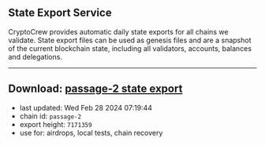 ## State Export Service
CryptoCrew provides automatic daily state exports for all chains we validate. State export files can be used as genesis files and are a snapshot of the current blockchain state, including all validators, accounts, balances and delegations.

---
**Download: [passage-2 state export](https://dl-eu2.ccvalidators.com/SERVICE/passage/passage-2_export_7171359.json)**
---

- last updated: Wed Feb 28 2024 07:19:44
- chain id: `passage-2`
- export height: `7171359`
- use for: airdrops, local tests, chain recovery

